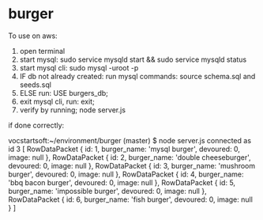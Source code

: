 # burger

To use on aws:
1. open terminal
2. start mysql:  sudo service mysqld start && sudo service mysqld status
3. start mysql cli: sudo mysql -uroot -p
4. IF db not already created: run mysql commands:  source schema.sql and seeds.sql
5. ELSE run: USE burgers_db;
6. exit mysql cli, run: exit;
5. verify by running; node server.js

if done correctly:

vocstartsoft:~/environment/burger (master) $ node server.js
connected as id 3
[ RowDataPacket { id: 1, burger_name: 'mysql burger', devoured: 0, image: null },
  RowDataPacket {
    id: 2,
    burger_name: 'double cheeseburger',
    devoured: 0,
    image: null },
  RowDataPacket {
    id: 3,
    burger_name: 'mushroom burger',
    devoured: 0,
    image: null },
  RowDataPacket {
    id: 4,
    burger_name: 'bbq bacon burger',
    devoured: 0,
    image: null },
  RowDataPacket {
    id: 5,
    burger_name: 'impossible burger',
    devoured: 0,
    image: null },
  RowDataPacket { id: 6, burger_name: 'fish burger', devoured: 0, image: null } ]
